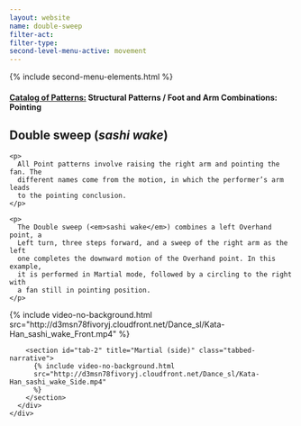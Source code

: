 ```yaml
---
layout: website
name: double-sweep
filter-act:
filter-type:
second-level-menu-active: movement
---
```


{% include second-menu-elements.html %}

<main class="page-content">
  <div class="text-container">
    <h4>
      <a href="/movement/">Catalog of Patterns:</a> Structural Patterns / Foot
      and Arm Combinations: Pointing
    </h4>
    <h2>Double sweep (<em>sashi wake</em>)</h2>

    <p>
      All Point patterns involve raising the right arm and pointing the fan. The
      different names come from the motion, in which the performer’s arm leads
      to the pointing conclusion.
    </p>

    <p>
      The Double sweep (<em>sashi wake</em>) combines a left Overhand point, a
      Left turn, three steps forward, and a sweep of the right arm as the left
      one completes the downward motion of the Overhand point. In this example,
      it is performed in Martial mode, followed by a circling to the right with
      a fan still in pointing position.
    </p>
  </div>

  <div class="tabs-container">
    <div class="tabs-container__links">
      <div class="wrapper">
        <div id="tabs"></div>
      </div>
    </div>
    <div class="tabs-container__content">
      <div class="wrapper">
        <section id="tab-1" title="Martial (front)" class="tabbed-narrative">
          {% include video-no-background.html
          src="http://d3msn78fivoryj.cloudfront.net/Dance_sl/Kata-Han_sashi_wake_Front.mp4"
          %}
        </section>

        <section id="tab-2" title="Martial (side)" class="tabbed-narrative">
          {% include video-no-background.html
          src="http://d3msn78fivoryj.cloudfront.net/Dance_sl/Kata-Han_sashi_wake_Side.mp4"
          %}
        </section>
      </div>
    </div>
  </div>
</main>
